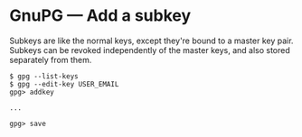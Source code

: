 # GnuPG — Add a subkey

Subkeys are like the normal keys, except they're bound to a master key pair. Subkeys can be revoked independently of the master keys, and also stored separately from them. 

    $ gpg --list-keys
    $ gpg --edit-key USER_EMAIL
    gpg> addkey
    
    ...
    
    gpg> save
